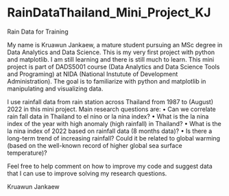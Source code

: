 # RainDataThailand_Mini_Project_KJ
Rain Data for Training

My name is Kruawun Jankaew, a mature student pursuing an MSc degree in Data Analytics and Data Science.
This is my very first project with python and matplotlib. I am still learning and there is still much to learn.
This mini project is part of DADS5001 course (Data Analytics and Data Science Tools and Programing) at NIDA (National Instutute of Development Administration).
The goal is to familiarize with python and matplotlib in manipulating and visualizing data.

I use rainfall data from rain station across Thailand from 1987 to (August) 2022 in this mini project.
Main research questions are: 
•	Can we correlate rain fall data in Thailand to el nino or la nina index?
•	What is the la nina index of the year with high anomaly (high rainfall) in Thailand?
•	What is the la nina index of 2022 based on rainfall data (8 months data)?
•	Is there a long-term trend of increasing rainfall? Could it be related to global warming (based on the well-known record of higher global sea surface temperature)?

Feel free to help comment on how to improve my code and suggest data that I can use to improve solving my research questions.

Kruawun Jankaew
